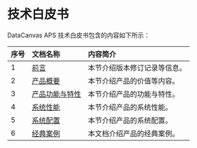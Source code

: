 # 技术白皮书
DataCanvas APS 技术白皮书包含的内容如下所示：

| 序号 | 文档名称 | 内容简介 |
| :--- | :--- | :--- |
| 1 | [前言](white_paper/perface.md) | 本节介绍版本修订记录等信息。 |
| 2 | [产品概要](white_paper/product_outline.md) | 本节介绍产品的价值等内容。 |
| 3 | [产品功能与特性](white_paper/functions_and_features.md) | 本节介绍产品的功能与特性。 |
| 4 | [系统性能](white_paper/system_performance.md) | 本节介绍产品的系统性能。 |
| 5 | [系统配置](white_paper/system_configuration.md) | 本节介绍产品的系统配置。 |
| 6 | [经典案例](white_paper/classic_cases.md) | 本文档介绍产品的经典案例。 |